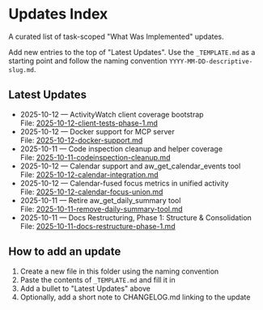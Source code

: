 # Updates Index

A curated list of task-scoped "What Was Implemented" updates.

Add new entries to the top of "Latest Updates". Use the `_TEMPLATE.md` as a starting point and follow the naming convention `YYYY-MM-DD-descriptive-slug.md`.

## Latest Updates

- 2025-10-12 — ActivityWatch client coverage bootstrap  
  File: [2025-10-12-client-tests-phase-1.md](./2025-10-12-client-tests-phase-1.md)
- 2025-10-12 — Docker support for MCP server  
  File: [2025-10-12-docker-support.md](./2025-10-12-docker-support.md)
- 2025-10-11 — Code inspection cleanup and helper coverage  
  File: [2025-10-11-codeinspection-cleanup.md](./2025-10-11-codeinspection-cleanup.md)
- 2025-10-12 — Calendar support and aw_get_calendar_events tool  
  File: [2025-10-12-calendar-integration.md](./2025-10-12-calendar-integration.md)
- 2025-10-12 — Calendar-fused focus metrics in unified activity  
  File: [2025-10-12-calendar-focus-union.md](./2025-10-12-calendar-focus-union.md)
- 2025-10-11 — Retire aw_get_daily_summary tool  
  File: [2025-10-11-remove-daily-summary-tool.md](./2025-10-11-remove-daily-summary-tool.md)
- 2025-10-11 — Docs Restructuring, Phase 1: Structure & Consolidation  
  File: [2025-10-11-docs-restructure-phase-1.md](./2025-10-11-docs-restructure-phase-1.md)

## How to add an update

1. Create a new file in this folder using the naming convention
2. Paste the contents of `_TEMPLATE.md` and fill it in
3. Add a bullet to "Latest Updates" above
4. Optionally, add a short note to CHANGELOG.md linking to the update

